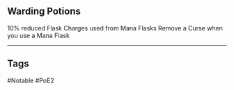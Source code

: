 ## Warding Potions
10% reduced Flask Charges used from Mana Flasks
Remove a Curse when you use a Mana Flask

---
## Tags
#Notable
#PoE2
